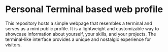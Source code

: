 # Personal Terminal based web profile

This repository hosts a simple webpage that resembles a terminal and serves as a mini public profile. It is a lightweight and customizable way to showcase information about yourself, your skills, and your projects. The terminal-like interface provides a unique and nostalgic experience for visitors.
